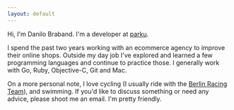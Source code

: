```yaml
---
layout: default
---
```


Hi, I'm Danilo Braband. I'm a developer at [parku][1].

I spend the past two years working with an ecommerce agency to improve their online
shops. Outside my day job I've explored and learned a few programming languages and continue to practice those. I generally work with Go, Ruby, Objective-C, Git and Mac.

On a more personal note, I love cycling (I usually ride with the [Berlin Racing Team][2]), and swimming. If you'd like to discuss something or need any advice, please shoot me an email. I'm pretty friendly.

  [1]: http://parku.ch "Parku"
  [2]: http://www.berlinracingteam.de "Berlin Racing Team"
